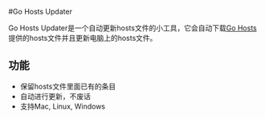 #Go Hosts Updater

Go Hosts Updater是一个自动更新hosts文件的小工具，它会自动下载[Go Hosts](https://github.com/Lerist/Go-Hosts)提供的hosts文件并且更新电脑上的hosts文件。

## 功能
* 保留hosts文件里面已有的条目
* 自动进行更新，不废话
* 支持Mac, Linux, Windows

